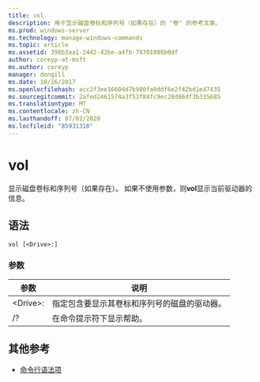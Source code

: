 ```yaml
---
title: vol
description: 用于显示磁盘卷标和序列号（如果存在）的 "卷" 的参考文章。
ms.prod: windows-server
ms.technology: manage-windows-commands
ms.topic: article
ms.assetid: 398b3aa1-2442-42be-a4fb-78701080b0df
author: coreyp-at-msft
ms.author: coreyp
manager: dongill
ms.date: 10/16/2017
ms.openlocfilehash: acc2f3ee16604d7b980fa0ddf6e2f42bd1e47435
ms.sourcegitcommit: 2afed2461574a3f53f84fc9ec28d86df3b335685
ms.translationtype: MT
ms.contentlocale: zh-CN
ms.lasthandoff: 07/02/2020
ms.locfileid: "85931318"
---
```

# <a name="vol"></a>vol



显示磁盘卷标和序列号（如果存在）。  如果不使用参数，则**vol**显示当前驱动器的信息。

## <a name="syntax"></a>语法

```
vol [<Drive>:]
```

### <a name="parameters"></a>参数

|参数|说明|
|---------|-----------|
|\<Drive>:|指定包含要显示其卷标和序列号的磁盘的驱动器。|
|/?|在命令提示符下显示帮助。|

## <a name="additional-references"></a>其他参考

- [命令行语法项](command-line-syntax-key.md)